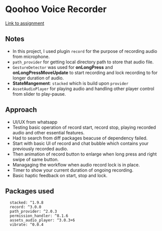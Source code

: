 # Qoohoo Voice Recorder

[Link to assignment](https://qoohoo.notion.site/Assignment-1-Flutter-3e3e606a26a44a4c8074e6bbf1c0880f)

## Notes
- In this project, I used plugin `record` for the purpose of recording audio from  microphone.
- `path_provider` for getting local directory path to store that audio file.
- `GestureDetector` was used for **onLongPress**  and **onLongPressMoveUpdate** to start recording and lock recording to for longer duration of audio.
- **StateMangement**: `stacked` which is build upon `provider`
- `AssetAudioPlayer` for playing audio and handling other player control from slider to play-pause.

## Approach
- UI/UX from whatsapp
- Testing basic operation of record start, record stop, playing recorded audio and other essential features.
- Had to search from diff packages beacuse of dependency failed.
- Start with basic UI of record and chat bubble which contains your previously recorded audio.
- Then animation of record button to enlarge when long press and right swipe of same button.
- Managaging the workflow when audio record lock is in place.
- Timer to show your current duration of ongoing recording.
- Basic haptic feedback on start, stop and lock.


## Packages used

```
  stacked: ^1.9.8
  record: ^3.0.0
  path_provider: ^2.0.3
  permission_handler: ^8.1.6
  assets_audio_player: ^3.0.3+6
  vibrate: ^0.0.4
```
